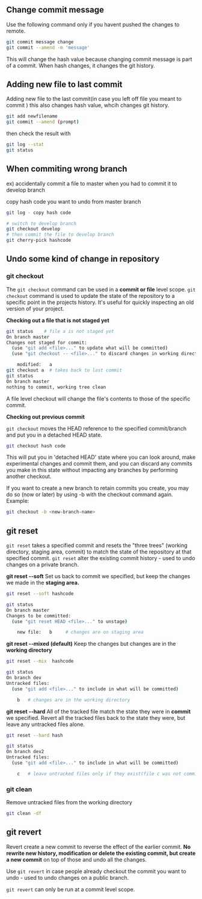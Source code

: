 ## Change commit message
Use the following command only if you havent pushed the changes to remote. 

``` bash
git commit message change
git commit --amend -m 'message'
```

This will change the hash value because changing commit message is part of a commit. When hash changes, it changes the git history. 

## Adding new file to last commit
Adding new file to the last commit(in case you left off file you meant to commit )
this also changes hash value, whcih changes git history.

``` bash
git add newfilename
git commit --amend (prompt)
```

then check the result with
``` bash
git log --stat
git status
```

## When commiting wrong branch
ex) accidentally commit a file to master when you had to commit it to develop branch

copy hash code you want to undo from master branch
``` bash
git log - copy hash code

# switch to develop branch
git checkout develop
# then commit the file to develop branch
git cherry-pick hashcode
```

## Undo some kind of change in repository 


### git checkout

The `git checkout` command can be used in a __commit or file__ level scope. `git checkout` command is used to update the state of the repository to a specific point in the projects history. 
It's useful for quickly inspecting an old version of your project.

**Checking out a file that is not staged yet** 
``` bash
git status    # file a is not staged yet
On branch master
Changes not staged for commit:
  (use "git add <file>..." to update what will be committed)
  (use "git checkout -- <file>..." to discard changes in working directory)

	modified:   a
git checkout a  # takes back to last commit 
git status
On branch master
nothing to commit, working tree clean
```
A file level checkout will change the file's contents to those of the specific commit. 



**Checking out previous commit** 

`git checkout` moves the HEAD reference to the specified commit/branch and put you in a detached HEAD state. 
``` bash
git checkout hash code
```
This will put you in 'detached HEAD' state where you can look around, make experimental changes and commit them, and you can discard any commits you make in this state without impacting any branches by performing another checkout.

If you want to create a new branch to retain commits you create, you may
do so (now or later) by using -b with the checkout command again. Example:

``` bash
git checkout -b <new-branch-name>
```

## git reset
`git reset` takes a specified commit and resets the "three trees" (working directory, staging area, commit) to match the state of the repository at that specified commit. 
`git reset` alter the existing commit history - used to undo changes on a private branch. 

**git reset --soft**
Set us back to commit we specified, but keep the changes we made in the **staging area.**
``` bash
git reset --soft hashcode

git status
On branch master
Changes to be committed:
  (use "git reset HEAD <file>..." to unstage)

	new file:   b     # changes are on staging area

```

**git reset --mixed (default)**
Keep the changes but changes are in the __working directory__ 
``` bash
git reset --mix  hashcode

git status
On branch dev
Untracked files:
  (use "git add <file>..." to include in what will be committed)

	b   # changes are in the working directory

```

**git reset --hard**
All of the tracked file match the state they were in **commit** we specified. Revert all the tracked files back to the state they were, but leave any untracked files alone.
``` bash
git reset --hard hash

git status
On branch dev2
Untracked files:
  (use "git add <file>..." to include in what will be committed)

	c   # leave untracked files only if they exist(file c was not commited)
```

### git clean
Remove untracked files from the working directory
``` bash
git clean -df
```


## git revert

Revert create a new commit to reverse the effect of the earlier commit. **No rewrite new history,  modification or delete the existing commit, but create a new commit** on top of those and undo all the changes. 


Use `git revert` in case people already checkout the commit you want to undo - used to undo changes on a public branch. 

`git revert` can only be run at a commit level scope. 

